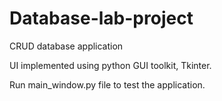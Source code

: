 # Database-lab-project

CRUD database application

UI implemented using python GUI toolkit, Tkinter.

Run main_window.py file to test the application.
